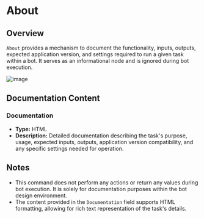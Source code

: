 # About

## Overview

`About` provides a mechanism to document the functionality, inputs, outputs, expected application version, and settings
required to run a given task within a bot. It serves as an informational node and is ignored during bot execution.

![image](https://github.com/A360-Tools/Bot-Framework/assets/82057278/f4fc8d69-fddf-4d49-94d0-e68823dfee6e)

## Documentation Content

### Documentation

- **Type:** HTML
- **Description:** Detailed documentation describing the task's purpose, usage, expected inputs, outputs, application
  version compatibility, and any specific settings needed for operation.

## Notes

- This command does not perform any actions or return any values during bot execution. It is solely for documentation
  purposes within the bot design environment.
- The content provided in the `Documentation` field supports HTML formatting, allowing for rich text representation of
  the task's details.
